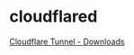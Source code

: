 # cloudflared

[Cloudflare Tunnel - Downloads](https://developers.cloudflare.com/cloudflare-one/connections/connect-networks/downloads)

